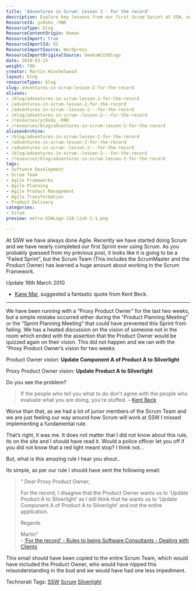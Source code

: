```yaml
---
title: 'Adventures in Scrum: Lesson 2 - For the record'
description: Explore key lessons from our first Scrum Sprint at SSW, uncovering the importance of clear communication and alignment in Agile practices. Join the journey!
ResourceId: ycDsUu_-hNR
ResourceType: blog
ResourceContentOrigin: Human
ResourceImport: true
ResourceImportId: 62
ResourceImportSource: Wordpress
ResourceImportOriginalSource: GeeksWithBlogs
date: 2010-03-15
weight: 790
creator: Martin Hinshelwood
layout: blog
resourceTypes: blog
slug: adventures-in-scrum-lesson-2-for-the-record
aliases:
- /blog/adventures-in-scrum-lesson-2-for-the-record
- /adventures-in-scrum-lesson-2-for-the-record
- /adventures-in-scrum--lesson-2---for-the-record
- /blog/adventures-in-scrum--lesson-2---for-the-record
- /resources/ycDsUu_-hNR
- /resources/blog/adventures-in-scrum-lesson-2-for-the-record
aliasesArchive:
- /blog/adventures-in-scrum-lesson-2-for-the-record
- /adventures-in-scrum-lesson-2-for-the-record
- /adventures-in-scrum--lesson-2---for-the-record
- /blog/adventures-in-scrum--lesson-2---for-the-record
- /resources/blog/adventures-in-scrum-lesson-2-for-the-record
tags:
- Software Development
- Scrum Team
- Agile Frameworks
- Agile Planning
- Agile Product Management
- Agile Transformation
- Product Delivery
categories:
- Scrum
preview: metro-SSWLogo-128-link-1-1.png

---
```

At SSW we have always done Agile. Recently we have started doing Scrum and we have nearly completed our first Sprint ever using Scrum. As you probably guessed from my previous post, it looks like it is going to be a “Failed Sprint”, but the Scrum Team (This includes the ScrumMaster and the Product Owner) has learned a huge amount about working in the Scrum Framework.

Update 16th March 2010

- [Kane Mar](http://kanemar.com/), suggested a fantastic quote from Kent Beck.

---

We have been running with a “Proxy Product Owner” for the last two weeks, but a simple mistake occurred either during the “Product Planning Meeting” or the “Sprint Planning Meeting” that could have prevented this Sprint from failing. We has a heated discussion on the vision of someone not in the room which ended with the assertion that the Product Owner would be quizzed again on their vision. This did not happen and we ran with the “Proxy Product Owner’s vision for two weeks.

Product Owner vision: **Update Component A of Product A to Silverlight**

Proxy Product Owner vision: **Update Product A to Silverlight**

Do you see the problem?

> If the people who tell you what to do don't agree with the people who evaluate what you are doing, you're stuffed. – [Kent Beck](http://c2.com/wiki?KentBeck)

Worse than that, as we had a lot of junior members of the Scrum Team and we are just feeling our way around how Scrum will work at SSW I missed implementing a fundamental rule.

That’s right, it was me. It does not matter that I did not know about this rule, its on the site and I should have read it. Would a police officer let you off if you did not know that a red light meant stop? I think not…

But, what is this amazing rule I hear you shout..

Its simple, as per our rule I should have sent the following email:

> “ Dear Proxy Product Owner,
>
> For the record, I disagree that the Product Owner wants us to ‘Update Product A to Silverlight’ as I still think that he wants us to ‘Update Component A of Product A to Silverlight’ and not the entire application.
>
> Regards
>
> Martin”  
> \- [‘For the record’ - Rules to being Software Consultants - Dealing with Clients](http://www.ssw.com.au/ssw/Standards/Rules/RulesToBeingSoftwareConsultantsDealingWithClients.aspx#RecordDisagree)

This email should have been copied to the entire Scrum Team, which would have included the Product Owner, who would have nipped this misunderstanding in the bud and we would have had one less impediment.

Technorati Tags: [SSW](http://technorati.com/tags/SSW) [Scrum](http://technorati.com/tags/Scrum) [Silverlight](http://technorati.com/tags/Silverlight)
